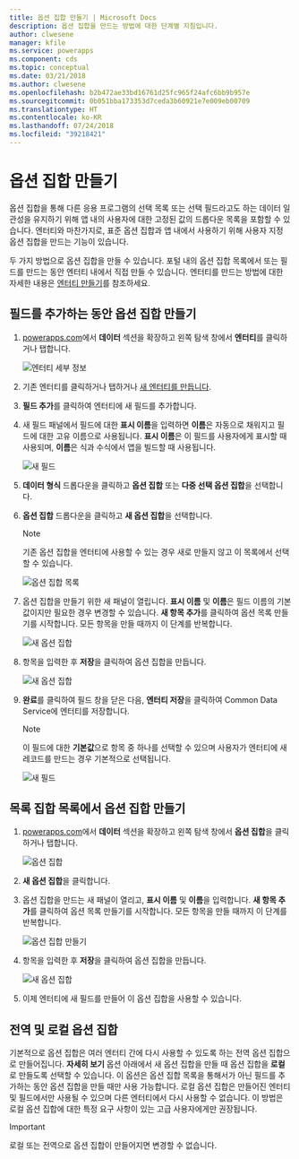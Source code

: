 ```yaml
---
title: 옵션 집합 만들기 | Microsoft Docs
description: 옵션 집합을 만드는 방법에 대한 단계별 지침입니다.
author: clwesene
manager: kfile
ms.service: powerapps
ms.component: cds
ms.topic: conceptual
ms.date: 03/21/2018
ms.author: clwesene
ms.openlocfilehash: b2b472ae33bd16761d25fc965f24afc6bb9b957e
ms.sourcegitcommit: 0b051bba173353d7ceda3b60921e7e009eb00709
ms.translationtype: HT
ms.contentlocale: ko-KR
ms.lasthandoff: 07/24/2018
ms.locfileid: "39218421"
---
```

# <a name="create-an-option-set"></a>옵션 집합 만들기

옵션 집합을 통해 다른 응용 프로그램의 선택 목록 또는 선택 필드라고도 하는 데이터 일관성을 유지하기 위해 앱 내의 사용자에 대한 고정된 값의 드롭다운 목록을 포함할 수 있습니다. 엔터티와 마찬가지로, 표준 옵션 집합과 앱 내에서 사용하기 위해 사용자 지정 옵션 집합을 만드는 기능이 있습니다.

두 가지 방법으로 옵션 집합을 만들 수 있습니다. 포털 내의 옵션 집합 목록에서 또는 필드를 만드는 동안 엔터티 내에서 직접 만들 수 있습니다. 엔터티를 만드는 방법에 대한 자세한 내용은 [엔터티 만들기](data-platform-create-entity.md)를 참조하세요.

## <a name="creating-an-option-set-while-adding-a-field"></a>필드를 추가하는 동안 옵션 집합 만들기

1. [powerapps.com](https://web.powerapps.com?utm_source=padocs&utm_medium=linkinadoc&utm_campaign=referralsfromdoc)에서 **데이터** 섹션을 확장하고 왼쪽 탐색 창에서 **엔터티**를 클릭하거나 탭합니다.

    ![엔터티 세부 정보](./media/data-platform-cds-create-entity/entitylist.png "엔터티 목록")

2. 기존 엔터티를 클릭하거나 탭하거나 [새 엔터티를 만듭니다](data-platform-create-entity.md).

3. **필드 추가**를 클릭하여 엔터티에 새 필드를 추가합니다.

4. 새 필드 패널에서 필드에 대한 **표시 이름**을 입력하면 **이름**은 자동으로 채워지고 필드에 대한 고유 이름으로 사용됩니다. **표시 이름**은 이 필드를 사용자에게 표시할 때 사용되며, **이름**은 식과 수식에서 앱을 빌드할 때 사용됩니다.

    ![새 필드](./media/data-platform-cds-create-entity/newfieldpanel.png "새 필드 패널")

5. **데이터 형식** 드롭다운을 클릭하고 **옵션 집합** 또는 **다중 선택 옵션 집합**을 선택합니다.

6. **옵션 집합** 드롭다운을 클릭하고 **새 옵션 집합**을 선택합니다.

    > [!NOTE]
    > 기존 옵션 집합을 엔터티에 사용할 수 있는 경우 새로 만들지 않고 이 목록에서 선택할 수 있습니다.

    ![옵션 집합 목록](./media/data-platform-cds-newoptionset/fieldpanel-1.png "옵션 집합 목록")

7. 옵션 집합을 만들기 위한 새 패널이 열립니다. **표시 이름** 및 **이름**은 필드 이름의 기본값이지만 필요한 경우 변경할 수 있습니다. **새 항목 추가**를 클릭하여 옵션 목록 만들기를 시작합니다. 모든 항목을 만들 때까지 이 단계를 반복합니다.

    ![새 옵션 집합](./media/data-platform-cds-newoptionset/field-optionsetpanel.png "새 옵션 집합")

8. 항목을 입력한 후 **저장**을 클릭하여 옵션 집합을 만듭니다.

    ![새 옵션 집합](./media/data-platform-cds-newoptionset/field-optionsetpanel-values.png "새 옵션 집합")

9. **완료**를 클릭하여 필드 창을 닫은 다음, **엔터티 저장**을 클릭하여 Common Data Service에 엔터티를 저장합니다.

    > [!NOTE]
    > 이 필드에 대한 **기본값**으로 항목 중 하나를 선택할 수 있으며 사용자가 엔터티에 새 레코드를 만드는 경우 기본적으로 선택됩니다.

    ![새 필드](./media/data-platform-cds-newoptionset/fieldpanel-2.png "새 필드 패널")

## <a name="creating-an-option-set-from-the-option-set-list"></a>목록 집합 목록에서 옵션 집합 만들기

1. [powerapps.com](https://web.powerapps.com?utm_source=padocs&utm_medium=linkinadoc&utm_campaign=referralsfromdoc)에서 **데이터** 섹션을 확장하고 왼쪽 탐색 창에서 **옵션 집합**을 클릭하거나 탭합니다.

    ![옵션 집합](./media/data-platform-cds-newoptionset/optionsetlist.png "옵션 집합 목록")

2. **새 옵션 집합**을 클릭합니다.

3. 옵션 집합을 만드는 새 패널이 열리고, **표시 이름** 및 **이름**을 입력합니다. **새 항목 추가**를 클릭하여 옵션 목록 만들기를 시작합니다. 모든 항목을 만들 때까지 이 단계를 반복합니다.

    ![옵션 집합 만들기](./media/data-platform-cds-newoptionset/optionset-create.png "옵션 집합 만들기")

4. 항목을 입력한 후 **저장**을 클릭하여 옵션 집합을 만듭니다.

    ![새 옵션 집합](./media/data-platform-cds-newoptionset/optionset-create-values.png "새 옵션 집합")

5. 이제 엔터티에 새 필드를 만들어 이 옵션 집합을 사용할 수 있습니다.

## <a name="global-and-local-option-sets"></a>전역 및 로컬 옵션 집합

기본적으로 옵션 집합은 여러 엔터티 간에 다시 사용할 수 있도록 하는 전역 옵션 집합으로 만들어집니다. **자세히 보기** 옵션 아래에서 새 옵션 집합을 만들 때 옵션 집합을 **로컬**로 만들도록 선택할 수 있습니다. 이 옵션은 옵션 집합 목록을 통해서가 아닌 필드를 추가하는 동안 옵션 집합을 만들 때만 사용 가능합니다. 로컬 옵션 집합은 만들어진 엔터티 및 필드에서만 사용될 수 있으며 다른 엔터티에서 다시 사용할 수 없습니다. 이 방법은 로컬 옵션 집합에 대한 특정 요구 사항이 있는 고급 사용자에게만 권장됩니다.

> [!IMPORTANT]
> 로컬 또는 전역으로 옵션 집합이 만들어지면 변경할 수 없습니다.